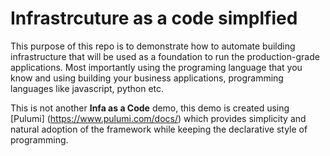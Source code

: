 # Infrastrcuture as a code simplfied

This purpose of this repo is to demonstrate how to automate building infrastructure that will be used as a foundation to run the production-grade applications. Most importantly using the programing language that you know and using building your business applications, programming languages like javascript, python etc.

This is not another **Infa as a Code** demo, this demo is created using [Pulumi] (https://www.pulumi.com/docs/) which provides simplicity and natural adoption of the framework while keeping the declarative style of programming.
